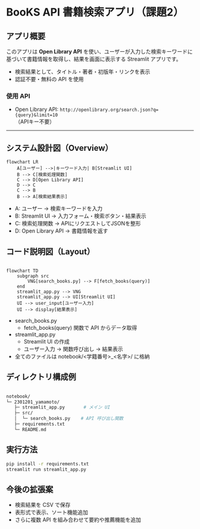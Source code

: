 # BooKS API 書籍検索アプリ（課題2）

## アプリ概要
このアプリは **Open Library API** を使い、ユーザーが入力した検索キーワードに基づいて書籍情報を取得し、結果を画面に表示する Streamlit アプリです。  
- 検索結果として、タイトル・著者・初版年・リンクを表示  
- 認証不要・無料の API を使用  

### 使用 API
- Open Library API: `http://openlibrary.org/search.json?q={query}&limit=10`  
  （APIキー不要）

---

## システム設計図（Overview）

```mermaid
flowchart LR
    A[ユーザー] -->|キーワード入力| B[Streamlit UI]
    B --> C[検索処理関数]
    C --> D[Open Library API]
    D --> C
    C --> B
    B --> A[検索結果表示]
```
- A: ユーザー → 検索キーワードを入力
- B: Streamlit UI → 入力フォーム・検索ボタン・結果表示
- C: 検索処理関数 → APIにリクエストしてJSONを整形
- D: Open Library API → 書籍情報を返す

## コード説明図（Layout）
```mermaid

flowchart TD
    subgraph src
        VNG[search_books.py] --> F[fetch_books(query)]
    end
    streamlit_app.py --> VNG
    streamlit_app.py --> UI[Streamlit UI]
    UI --> user_input[ユーザー入力]
    UI --> display[結果表示]

```

- search_books.py
  - fetch_books(query) 関数で API からデータ取得
- streamlit_app.py
  - Streamlit UI の作成
  - ユーザー入力 → 関数呼び出し → 結果表示
- 全てのファイルは notebook/<学籍番号>_<名字>/ に格納

## ディレクトリ構成例
```bash

notebook/
└─ 2301201_yamamoto/
   ├─ streamlit_app.py       # メイン UI
   ├─ src/
   │  └─ search_books.py    # API 呼び出し関数
   ├─ requirements.txt
   └─ README.md
```

## 実行方法
```bash
pip install -r requirements.txt
streamlit run streamlit_app.py
```

## 今後の拡張案

- 検索結果を CSV で保存
- 表形式で表示、ソート機能追加
- さらに複数 API を組み合わせて要約や推薦機能を追加


